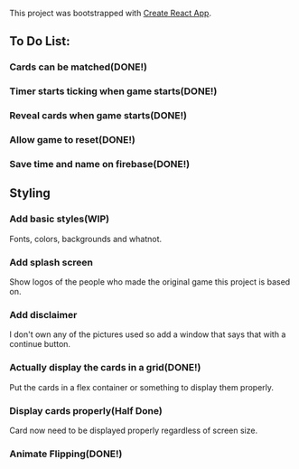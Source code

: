 This project was bootstrapped with [Create React App](https://github.com/facebook/create-react-app).

## To Do List:

### Cards can be matched(DONE!)

### Timer starts ticking when game starts(DONE!)

### Reveal cards when game starts(DONE!)

### Allow game to reset(DONE!)

### Save time and name on firebase(DONE!)


## Styling

### Add basic styles(WIP)
Fonts, colors, backgrounds and whatnot.

### Add splash screen
Show logos of the people who made the original game this project is based on.

### Add disclaimer
I don't own any of the pictures used so add a window that says that with a continue button.

### Actually display the cards in a grid(DONE!)
Put the cards in a flex container or something to display them properly. 

### Display cards properly(Half Done)
Card now need to be displayed properly regardless of screen size.

### Animate Flipping(DONE!)
